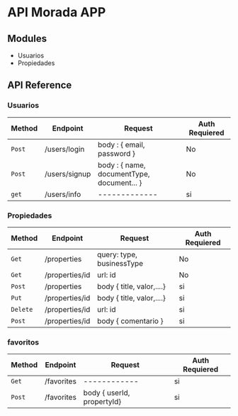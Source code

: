 # API Morada APP

## Modules
- Usuarios
- Propiedades

## API Reference

### Usuarios
Method | Endpoint | Request       | Auth Requiered
------ | -------- | ------------- | ---------------
`Post` | /users/login   | body : { email, password } | No
`Post` | /users/signup   | body : { name, documentType, document... } | No
`get` | /users/info |-------------| si

### Propiedades
Method | Endpoint | Request       | Auth Requiered
------ | -------- | ------------- | ---------------
`Get` | /properties | query: type, businessType  | No
`Get` | /properties/id | url: id                 | No
`Post` | /properties |body { title, valor,....}  | si
`Put` | /properties/id |body { title, valor,....}  | si
`Delete` | /properties/id | url: id              | si
`Post` | /properties/id |body { comentario }     | si

### favoritos
Method | Endpoint | Request       | Auth Requiered
------ | -------- | ------------- | ---------------
`Get` | /favorites | ------------  | si
`Post` | /favorites |body { userId, propertyId}  | si